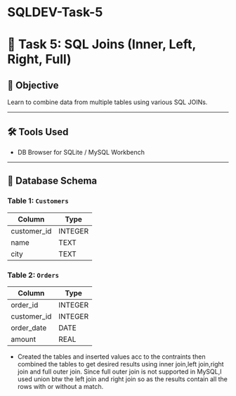 # SQLDEV-Task-5
# 📘 Task 5: SQL Joins (Inner, Left, Right, Full)

## 🎯 Objective
Learn to combine data from multiple tables using various SQL JOINs.

---

## 🛠️ Tools Used
- DB Browser for SQLite / MySQL Workbench

---

## 🧱 Database Schema

### Table 1: `Customers`
| Column       | Type    |
|--------------|---------|
| customer_id  | INTEGER |
| name         | TEXT    |
| city         | TEXT    |

### Table 2: `Orders`
| Column       | Type    |
|--------------|---------|
| order_id     | INTEGER |
| customer_id  | INTEGER |
| order_date   | DATE    |
| amount       | REAL    |

- Created the tables and inserted values acc to the contraints then combined the tables to get desired results using inner join,left join,right join and full outer join.
  Since full outer join is not supported in MySQL,I used union btw the left join and right join so as the results contain all the rows with or without a match.
